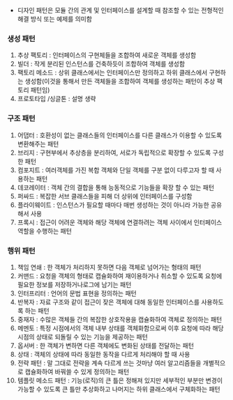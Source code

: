 - 디자인 패턴은 모듈 간의 관계 및 인터페이스를 설계할 때 참조할 수 있는 전형적인 해결 방식 또는 예제를 의미함

### 생성 패턴
1. 추상 팩토리 : 인터페이스의 구현체들을 조합하여 새로운 객체를 생성함
2. 빌더 : 작게 분리된 인스턴스를 건축하듯이 조합하여 객체를 생성함
3. 팩토리 메소드 : 상위 클래스에서는 인터페이스만 정의하고  하위 클래스에서 구현하는 생성함(이것을 통해서 만든 객체들을 조합하여 객체를 생성하는 패턴이 추상 팩토리 패턴임)
4. 프로토타입 /싱글톤 : 설명 생략

### 구조 패턴
1. 어댑터 : 호환성이 없는 클래스들의 인터페이스를 다른 클래스가 이용할 수 있도록 변환해주는 패턴
2. 브리지 : 구현부에서 추상층을 분리하여, 서로가 독립적으로 확장할 수 있도록 구성한 패턴
3. 컴포지트 : 여러객체를 가진 복합 객체와 단일 객체를 구분 없이 다루고자 할 때 사용하는 패턴
4. 데코레이터 : 객체 간의 결합을 통해 능동적으로 기능들을 확장 할 수 있는 패턴
5. 퍼싸드 : 복잡한 서브 클래스들을 피해 더 상위에 인터페이스를 구성함
6. 플라이웨이트 : 인스턴스가 필요할 때마다 매번 생성하는 것이 아니라 가능한 공유해서 사용
7. 프록시 : 접근이 어려운 객체와 해당 객체에 연결하려는 객체 사이에서 인터페이스 역할을 수행하는 패턴

### 행위 패턴
1. 책임 연쇄 : 한 객체가 처리하지 못하면 다음 객체로 넘어가는 형태의 패턴
2. 커맨드 : 요청을 객체의 형태로 캡슐화하여 재이용하거나 취소할 수 있도록 요청에 필요한 정보를 저장하거나로그에 남기는 패턴
3. 인터프리터 : 언어의 문법 표현을 정의하는 패턴
4. 반복자 : 자료 구조와 같이 접근이 잦은 객체에 대해 동일한 인터페이스를 사용하도록 하는 패턴
5. 중재자 : 수많은 객체들 간의 복잡한 상호작용을 캡슐화하여 객체로 정의하는 패턴
6. 메멘토 : 특정 시점에서의 객체 내부 상태를 객체화함으로써 이후 요청에 따라 해당 시점의 상태로 되돌릴 수 있는 기능을 제공하는 패턴
7. 옵서버 : 한 객체가 변하면 다른 객체에도 변화된 상태를 전달하는 패턴
8. 상태 : 객체의 상태에 따라 동일한 동작을 다르게 처리해야 할 때 사용
9. 전략 패턴 : 말 그대로 전략을 계속 다르게 쓰는 것마냥 여러 알고리즘들을 개별적으로 캡슐화하여 바꿔쓸 수 있게 정의하는 패턴
10. 템플릿 메소드 패턴 : 기능(로직)의 큰 틀은 정해져 있지만 세부적인 부분만 변경이 가능할 수 있도록 큰 틀만 추상화하고 나머지는 하위 클래스에서 구체화하는 패턴